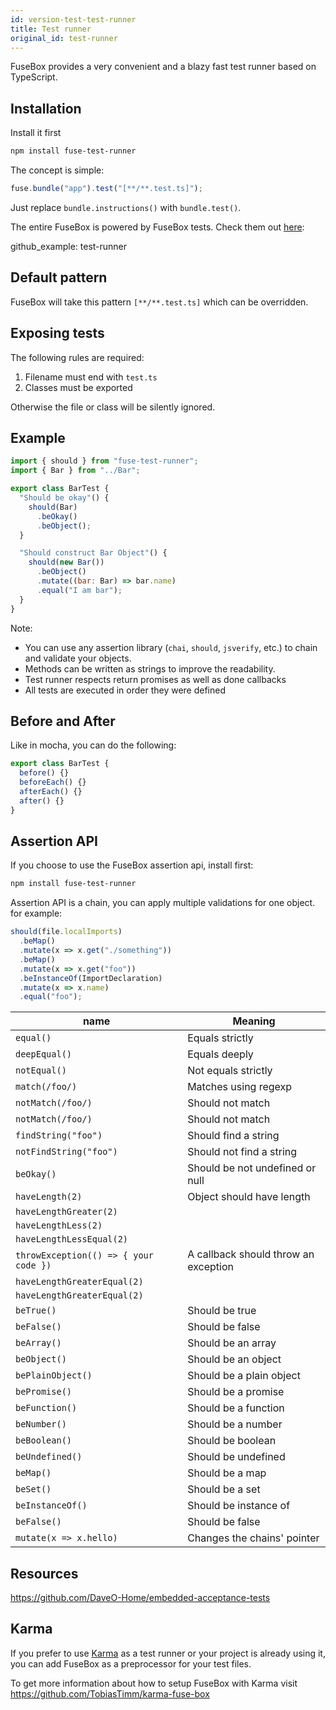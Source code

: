 ```yaml
---
id: version-test-test-runner
title: Test runner
original_id: test-runner
---
```


FuseBox provides a very convenient and a blazy fast test runner based on
TypeScript.

## Installation

Install it first

```bash
npm install fuse-test-runner
```

The concept is simple:

```js
fuse.bundle("app").test("[**/**.test.ts]");
```

Just replace `bundle.instructions()` with `bundle.test()`.

The entire FuseBox is powered by FuseBox tests. Check them out
[here](https://github.com/fuse-box/fuse-box/tree/master/src/tests):

github_example: test-runner

## Default pattern

FuseBox will take this pattern `[**/**.test.ts]` which can be overridden.

## Exposing tests

The following rules are required:

1.  Filename must end with `test.ts`
2.  Classes must be exported

Otherwise the file or class will be silently ignored.

## Example

```js
import { should } from "fuse-test-runner";
import { Bar } from "../Bar";

export class BarTest {
  "Should be okay"() {
    should(Bar)
      .beOkay()
      .beObject();
  }

  "Should construct Bar Object"() {
    should(new Bar())
      .beObject()
      .mutate((bar: Bar) => bar.name)
      .equal("I am bar");
  }
}
```

Note:

- You can use any assertion library (`chai`, `should`, `jsverify`, etc.) to
  chain and validate your objects.
- Methods can be written as strings to improve the readability.
- Test runner respects return promises as well as done callbacks
- All tests are executed in order they were defined

## Before and After

Like in mocha, you can do the following:

```js
export class BarTest {
  before() {}
  beforeEach() {}
  afterEach() {}
  after() {}
}
```

## Assertion API

If you choose to use the FuseBox assertion api, install first:

```bash
npm install fuse-test-runner
```

Assertion API is a chain, you can apply multiple validations for one object. for
example:

```js
should(file.localImports)
  .beMap()
  .mutate(x => x.get("./something"))
  .beMap()
  .mutate(x => x.get("foo"))
  .beInstanceOf(ImportDeclaration)
  .mutate(x => x.name)
  .equal("foo");
```

| name                                  | Meaning                              |
| ------------------------------------- | ------------------------------------ |
| `equal()`                             | Equals strictly                      |
| `deepEqual()`                         | Equals deeply                        |
| `notEqual()`                          | Not equals strictly                  |
| `match(/foo/)`                        | Matches using regexp                 |
| `notMatch(/foo/)`                     | Should not match                     |
| `notMatch(/foo/)`                     | Should not match                     |
| `findString("foo")`                   | Should find a string                 |
| `notFindString("foo")`                | Should not find a string             |
| `beOkay()`                            | Should be not undefined or null      |
| `haveLength(2)`                       | Object should have length            |
| `haveLengthGreater(2)`                |                                      |
| `haveLengthLess(2)`                   |                                      |
| `haveLengthLessEqual(2)`              |                                      |
| `throwException(() => { your code })` | A callback should throw an exception |
| `haveLengthGreaterEqual(2)`           |                                      |
| `haveLengthGreaterEqual(2)`           |                                      |
| `beTrue()`                            | Should be true                       |
| `beFalse()`                           | Should be false                      |
| `beArray()`                           | Should be an array                   |
| `beObject()`                          | Should be an object                  |
| `bePlainObject()`                     | Should be a plain object             |
| `bePromise()`                         | Should be a promise                  |
| `beFunction()`                        | Should be a function                 |
| `beNumber()`                          | Should be a number                   |
| `beBoolean()`                         | Should be boolean                    |
| `beUndefined()`                       | Should be undefined                  |
| `beMap()`                             | Should be a map                      |
| `beSet()`                             | Should be a set                      |
| `beInstanceOf()`                      | Should be instance of                |
| `beFalse()`                           | Should be false                      |
| `mutate(x => x.hello)`                | Changes the chains' pointer          |

## Resources

https://github.com/DaveO-Home/embedded-acceptance-tests

## Karma

If you prefer to use [Karma](https://karma-runner.github.io/2.0/index.html) as a
test runner or your project is already using it, you can add FuseBox as a
preprocessor for your test files.

To get more information about how to setup FuseBox with Karma visit
https://github.com/TobiasTimm/karma-fuse-box
